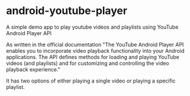 # android-youtube-player
A simple demo app to play youtube videos and playlists using YouTube Android Player API

As written in the official documentation "The YouTube Android Player API enables you to incorporate video playback functionality into your Android applications. The API defines methods for loading and playing YouTube videos (and playlists) and for customizing and controlling the video playback experience."

It has two options of either playing a single video or playing a specific playlist.
